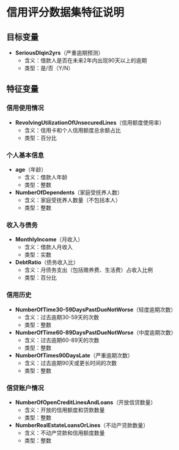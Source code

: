 # 信用评分数据集特征说明

## 目标变量
- **SeriousDlqin2yrs**（严重逾期预测）
  - 含义：借款人是否在未来2年内出现90天以上的逾期
  - 类型：是/否（Y/N）

## 特征变量

### 信用使用情况
- **RevolvingUtilizationOfUnsecuredLines**（信用额度使用率）
  - 含义：信用卡和个人信用额度总余额占比
  - 类型：百分比

### 个人基本信息
- **age**（年龄）
  - 含义：借款人年龄
  - 类型：整数
- **NumberOfDependents**（家庭受抚养人数）
  - 含义：家庭受抚养人数量（不包括本人）
  - 类型：整数

### 收入与债务
- **MonthlyIncome**（月收入）
  - 含义：借款人月收入
  - 类型：实数
- **DebtRatio**（债务收入比）
  - 含义：月债务支出（包括赡养费、生活费）占收入比例
  - 类型：百分比

### 信用历史
- **NumberOfTime30-59DaysPastDueNotWorse**（轻度逾期次数）
  - 含义：过去逾期30-59天的次数
  - 类型：整数
- **NumberOfTime60-89DaysPastDueNotWorse**（中度逾期次数）
  - 含义：过去逾期60-89天的次数
  - 类型：整数
- **NumberOfTimes90DaysLate**（严重逾期次数）
  - 含义：过去逾期90天或更长时间的次数
  - 类型：整数

### 信贷账户情况
- **NumberOfOpenCreditLinesAndLoans**（开放信贷数量）
  - 含义：开放的信用额度和贷款数量
  - 类型：整数
- **NumberRealEstateLoansOrLines**（不动产贷款数量）
  - 含义：不动产贷款和信用额度数量
  - 类型：整数 